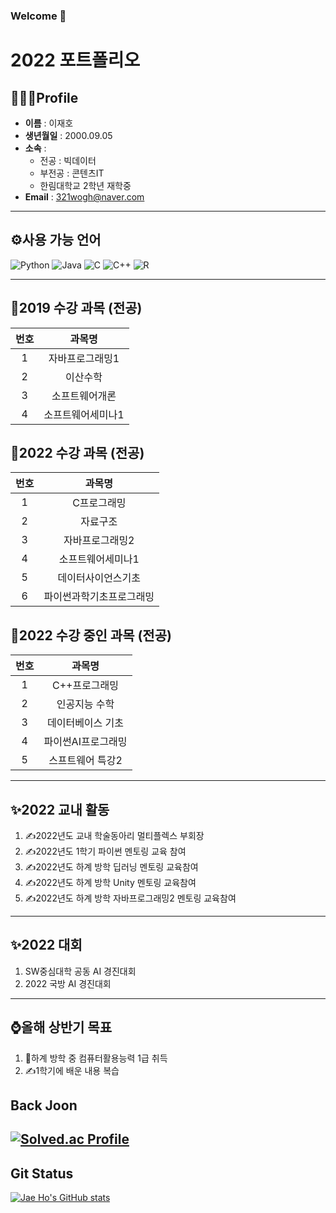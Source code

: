 ### Welcome 👋


# 2022 포트폴리오

## 👨🏻‍🎓Profile
- **이름** : 이재호 <br>
- **생년월일** : 2000.09.05 <br>
- **소속** : <br>
  - 전공 : 빅데이터 <br>
  - 부전공 : 콘텐츠IT <br>
  - 한림대학교 2학년 재학중
- **Email** : 321wogh@naver.com
***
## ⚙사용 가능 언어
![Python](https://img.shields.io/badge/Python-3776AB.svg?&style=for-the-badge&logo=Python&logoColor=white)
![Java](https://img.shields.io/badge/Java-007396.svg?&style=for-the-badge&logo=Java&logoColor=white)
![C](https://img.shields.io/badge/C-3DDC84.svg?&style=for-the-badge&logo=C&logoColor=white)
![C++](https://img.shields.io/badge/C++-F7DF1E.svg?&style=for-the-badge&logo=c%2B%2B&&logo=-C++&logoColor=white)
![R](https://img.shields.io/badge/R-1572B6.svg?&style=for-the-badge&logo=R&logoColor=white)
***
## 📖2019 수강 과목 (전공)
|번호|과목명|
|:---:|:---:|
|1|자바프로그래밍1|
|2|이산수학|
|3|소프트웨어개론|
|4|소프트웨어세미나1|


## 📖2022 수강 과목 (전공) 

|번호|과목명|
|:---:|:---:|
|1|C프로그래밍|
|2|자료구조|
|3|자바프로그래밍2|
|4|소프트웨어세미나1|
|5|데이터사이언스기초|
|6|파이썬과학기초프로그래밍|
## 📖2022 수강 중인 과목 (전공)
|번호|과목명|
|:---:|:---:|
|1|C++프로그래밍|
|2|인공지능 수학|
|3|데이터베이스 기초|
|4|파이썬AI프로그래밍|
|5|스프트웨어 특강2 |

***
## ✨2022 교내 활동
1. ✍2022년도 교내 학술동아리 멀티플렉스 부회장
2. ✍2022년도 1학기 파이썬 멘토링 교육 참여
3. ✍2022년도 하계 방학 딥러닝 멘토링 교육참여
4. ✍2022년도 하계 방학 Unity 멘토링 교육참여
5. ✍2022년도 하계 방학 자바프로그래밍2 멘토링 교육참여
***
## ✨2022 대회
1. SW중심대학 공동 AI 경진대회 
2. 2022 국방 AI 경진대회

***
## ⌚올해 상반기 목표
1. 🎫하계 방학 중 컴퓨터활용능력 1급 취득
2. ✍1학기에 배운 내용 복습


## Back Joon
[![Solved.ac Profile](http://mazassumnida.wtf/api/v2/generate_badge?boj=321wogh)](https://solved.ac/321wogh/)
---

## Git Status

[![Jae Ho's GitHub stats](https://github-readme-stats.vercel.app/api?username=wogh999&show_icons=true&theme=vue)](https://github.com/wogh999/github-readme-stats)


